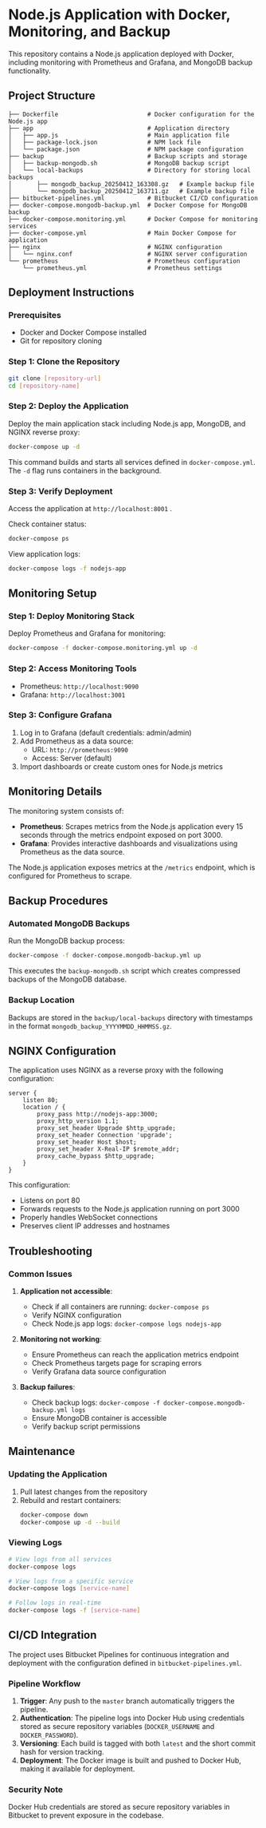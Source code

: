 # Node.js Application with Docker, Monitoring, and Backup

This repository contains a Node.js application deployed with Docker, including monitoring with Prometheus and Grafana, and MongoDB backup functionality.

## Project Structure

```
├── Dockerfile                         # Docker configuration for the Node.js app
├── app                                # Application directory
│   ├── app.js                         # Main application file
│   ├── package-lock.json              # NPM lock file
│   └── package.json                   # NPM package configuration
├── backup                             # Backup scripts and storage
│   ├── backup-mongodb.sh              # MongoDB backup script
│   └── local-backups                  # Directory for storing local backups
│       ├── mongodb_backup_20250412_163308.gz   # Example backup file
│       └── mongodb_backup_20250412_163711.gz   # Example backup file
├── bitbucket-pipelines.yml            # Bitbucket CI/CD configuration
├── docker-compose.mongodb-backup.yml  # Docker Compose for MongoDB backup
├── docker-compose.monitoring.yml      # Docker Compose for monitoring services
├── docker-compose.yml                 # Main Docker Compose for application
├── nginx                              # NGINX configuration
│   └── nginx.conf                     # NGINX server configuration
└── prometheus                         # Prometheus configuration
    └── prometheus.yml                 # Prometheus settings
```

## Deployment Instructions

### Prerequisites

- Docker and Docker Compose installed
- Git for repository cloning

### Step 1: Clone the Repository

```bash
git clone [repository-url]
cd [repository-name]
```

### Step 2: Deploy the Application

Deploy the main application stack including Node.js app, MongoDB, and NGINX reverse proxy:

```bash
docker-compose up -d
```

This command builds and starts all services defined in `docker-compose.yml`. The `-d` flag runs containers in the background.

### Step 3: Verify Deployment

Access the application at `http://localhost:8001` .

Check container status:

```bash
docker-compose ps
```

View application logs:

```bash
docker-compose logs -f nodejs-app
```

## Monitoring Setup

### Step 1: Deploy Monitoring Stack

Deploy Prometheus and Grafana for monitoring:

```bash
docker-compose -f docker-compose.monitoring.yml up -d
```

### Step 2: Access Monitoring Tools

- Prometheus: `http://localhost:9090`
- Grafana: `http://localhost:3001`

### Step 3: Configure Grafana

1. Log in to Grafana (default credentials: admin/admin)
2. Add Prometheus as a data source:
   - URL: `http://prometheus:9090`
   - Access: Server (default)
3. Import dashboards or create custom ones for Node.js metrics

## Monitoring Details

The monitoring system consists of:

- **Prometheus**: Scrapes metrics from the Node.js application every 15 seconds through the metrics endpoint exposed on port 3000.
- **Grafana**: Provides interactive dashboards and visualizations using Prometheus as the data source.

The Node.js application exposes metrics at the `/metrics` endpoint, which is configured for Prometheus to scrape.

## Backup Procedures

### Automated MongoDB Backups

Run the MongoDB backup process:

```bash
docker-compose -f docker-compose.mongodb-backup.yml up
```

This executes the `backup-mongodb.sh` script which creates compressed backups of the MongoDB database.



### Backup Location

Backups are stored in the `backup/local-backups` directory with timestamps in the format `mongodb_backup_YYYYMMDD_HHMMSS.gz`.

## NGINX Configuration

The application uses NGINX as a reverse proxy with the following configuration:

```nginx
server {
    listen 80;
    location / {
        proxy_pass http://nodejs-app:3000;
        proxy_http_version 1.1;
        proxy_set_header Upgrade $http_upgrade;
        proxy_set_header Connection 'upgrade';
        proxy_set_header Host $host;
        proxy_set_header X-Real-IP $remote_addr;
        proxy_cache_bypass $http_upgrade;
    }
}
```

This configuration:
- Listens on port 80
- Forwards requests to the Node.js application running on port 3000
- Properly handles WebSocket connections
- Preserves client IP addresses and hostnames

## Troubleshooting

### Common Issues

1. **Application not accessible**:
   - Check if all containers are running: `docker-compose ps`
   - Verify NGINX configuration
   - Check Node.js app logs: `docker-compose logs nodejs-app`

2. **Monitoring not working**:
   - Ensure Prometheus can reach the application metrics endpoint
   - Check Prometheus targets page for scraping errors
   - Verify Grafana data source configuration

3. **Backup failures**:
   - Check backup logs: `docker-compose -f docker-compose.mongodb-backup.yml logs`
   - Ensure MongoDB container is accessible
   - Verify backup script permissions

## Maintenance

### Updating the Application

1. Pull latest changes from the repository
2. Rebuild and restart containers:
   ```bash
   docker-compose down
   docker-compose up -d --build
   ```

### Viewing Logs

```bash
# View logs from all services
docker-compose logs

# View logs from a specific service
docker-compose logs [service-name]

# Follow logs in real-time
docker-compose logs -f [service-name]
```

## CI/CD Integration

The project uses Bitbucket Pipelines for continuous integration and deployment with the configuration defined in `bitbucket-pipelines.yml`.




### Pipeline Workflow

1. **Trigger**: Any push to the `master` branch automatically triggers the pipeline.
2. **Authentication**: The pipeline logs into Docker Hub using credentials stored as secure repository variables (`DOCKER_USERNAME` and `DOCKER_PASSWORD`).
3. **Versioning**: Each build is tagged with both `latest` and the short commit hash for version tracking.
4. **Deployment**: The Docker image is built and pushed to Docker Hub, making it available for deployment.

### Security Note

Docker Hub credentials are stored as secure repository variables in Bitbucket to prevent exposure in the codebase.
